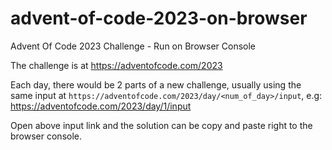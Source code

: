 # advent-of-code-2023-on-browser
Advent Of Code 2023 Challenge - Run on Browser Console

The challenge is at https://adventofcode.com/2023

Each day, there would be 2 parts of a new challenge, usually using the same input at `https://adventofcode.com/2023/day/<num_of_day>/input`, e.g: https://adventofcode.com/2023/day/1/input

Open above input link and the solution can be copy and paste right to the browser console.

